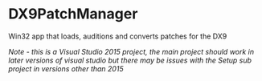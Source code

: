# DX9PatchManager
Win32 app that loads, auditions and converts patches for the DX9

*Note - this is a Visual Studio 2015 project, the main project should work in later versions of visual studio but
there may be issues with the Setup sub project in versions other than 2015*
